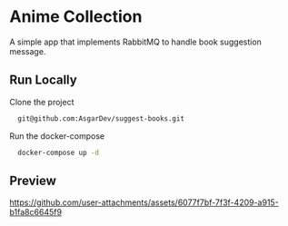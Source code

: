 
# Anime Collection
A simple app that implements RabbitMQ to handle book suggestion message.

## Run Locally

Clone the project

```bash
  git@github.com:AsgarDev/suggest-books.git
```

Run the docker-compose

```bash
  docker-compose up -d
```

## Preview

https://github.com/user-attachments/assets/6077f7bf-7f3f-4209-a915-b1fa8c6645f9


